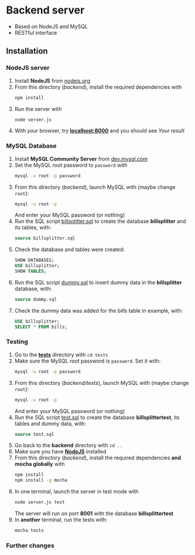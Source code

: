 # Backend server

- Based on NodeJS and MySQL
- RESTful interface

## Installation

### NodeJS server

1. Install **NodeJS** from [nodejs.org](https://nodejs.org/en/download/)
1. From this directory (*backend*), install the required dependencies with
    ```bash
    npm install
    ```
1. Run the server with
    ```bash
    node server.js
    ```
1. With your browser, try [**localhost:8000**](http://localhost:8000/) and you should see *Your result*

### MySQL Database

1. Install **MySQL Community Server** from [dev.mysql.com](https://dev.mysql.com/downloads/mysql/)
1. Set the MySQL *root* password to `password` with
    ```bash
    mysql -u root -p password
    ```
1. From this directory (*backend*), launch MySQL with (maybe change `root`):
    ```bash
    mysql -u root -p
    ```
    And enter your MySQL password (or nothing)
1. Run the SQL script [billsplitter.sql](billsplitter.sql) to create the database **billsplitter** and its tables, with:
    ```sql
    source billsplitter.sql
    ```
1. Check the database and tables were created:
    ```sql
    SHOW DATABASES;
    USE billsplitter;
    SHOW TABLES;
    ```
1. Run the SQL script [dummy.sql](dummy.sql) to insert dummy data in the  **billsplitter** database, with:
    ```sql
    source dummy.sql
    ```
1. Check the dummy data was added for the *bills* table in example, with:
    ```sql
    USE billsplitter;
    SELECT * FROM bills;
    ```

### Testing

1. Go to the [**tests**](tests) directory with `cd tests`
1. Make sure the MySQL *root* password is `password`. Set it with:
    ```bash
    mysql -u root -p password
    ```
1. From this directory (*backend/tests*), launch MySQL with (maybe change `root`):
    ```bash
    mysql -u root -p
    ```
    And enter your MySQL password (or nothing)
1. Run the SQL script [test.sql](tests/test.sql) to create the database **billsplittertest**, its tables and dummy data, with:
    ```sql
    source test.sql
    ```
1. Go back to the **backend** directory with `cd ..`
1. Make sure you have [**NodeJS**](https://nodejs.org/en/download/) installed
1. From this directory (*backend*), install the required dependencies **and mocha globally** with
    ```bash
    npm install
    npm install -g mocha
    ```
1. In one terminal, launch the server in test mode with
    ```bash
    node server.js test
    ```
    The server will run on port **8001** with the database **billsplittertest**
1. In **another** terminal, run the tests with:
    ```bash
    mocha tests
    ```

### Further changes
